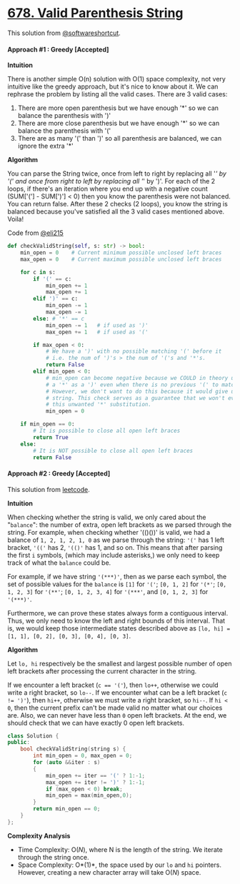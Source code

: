 # [678. Valid Parenthesis String](https://leetcode.com/problems/valid-parenthesis-string/)

This solution from [@softwareshortcut](https://leetcode.com/problems/valid-parenthesis-string/solution/257775).

#### Approach #1 : Greedy **[Accepted]**

**Intuition**

There is another simple O(n) solution with O(1) space complexity, not very intuitive like the greedy approach, but it's nice to know about it. We can rephrase the problem by listing all the valid cases. There are 3 valid cases:

1. There are more open parenthesis but we have enough '*' so we can balance the parenthesis with ')' 
2. There are more close parenthesis but we have enough '*' so we can balance the parenthesis with '('
3. There are as many '(' than ')' so all parenthesis are balanced, we can ignore the extra '*'

**Algorithm**

You can parse the String twice, once from left to right by replacing all '*' by '(' and once from right to left by replacing all '*' by ')'. For each of the 2 loops, if there's an iteration where you end up with a negative count (SUM['('] - SUM[')'] < 0) then you know the parenthesis were not balanced. You can return false. After these 2 checks (2 loops), you know the string is balanced because you've satisfied all the 3 valid cases mentioned above. Voila!

Code from [@eli215](https://leetcode.com/problems/valid-parenthesis-string/solution/1083637)

```python
def checkValidString(self, s: str) -> bool:
    min_open = 0    # Current minimum possible unclosed left braces
    max_open = 0    # Current maximum possible unclosed left braces

    for c in s:
        if '(' == c:
            min_open += 1
            max_open += 1
        elif ')' == c:
            min_open -= 1
            max_open -= 1
        else: # '*' == c 
            min_open -= 1   # if used as ')'
            max_open += 1   # if used as '('

        if max_open < 0:
            # We have a ')' with no possible matching '(' before it
            # i.e. the num of ')'s > the num of '('s and '*'s.
            return False
        elif min_open < 0:
            # min_open can become negative because we COULD in theory use
            # a '*' as a ')' even when there is no previous '(' to match with it.
            # However, we don't want to do this because it would give us an invalid
            # string. This check serves as a guarantee that we won't ever perform 
            # this unwanted '*' substitution.
            min_open = 0

    if min_open == 0:
        # It is possible to close all open left braces
        return True
    else:
        # It is NOT possible to close all open left braces
        return False
```



#### Approach #2 : Greedy [Accepted]

This solution from [leetcode](https://leetcode.com/problems/valid-parenthesis-string/solution/).

**Intuition**

When checking whether the string is valid, we only cared about the "`balance`": the number of extra, open left brackets as we parsed through the string. For example, when checking whether '(()())' is valid, we had a balance of `1, 2, 1, 2, 1, 0` as we parse through the string: `'('` has 1 left bracket, `'(('` has 2, `'(()'` has 1, and so on. This means that after parsing the first `i` symbols, (which may include asterisks,) we only need to keep track of what the `balance` could be.

For example, if we have string `'(***)'`, then as we parse each symbol, the set of possible values for the `balance` is `[1]` for `'('`; `[0, 1, 2]` for `'(*'`; `[0, 1, 2, 3]` for `'(**'`; `[0, 1, 2, 3, 4]` for `'(***'`, and `[0, 1, 2, 3]` for `'(***)'`.

Furthermore, we can prove these states always form a contiguous interval. Thus, we only need to know the left and right bounds of this interval. That is, we would keep those intermediate states described above as `[lo, hi] = [1, 1], [0, 2], [0, 3], [0, 4], [0, 3]`.

**Algorithm**

Let `lo, hi` respectively be the smallest and largest possible number of open left brackets after processing the current character in the string.

If we encounter a left bracket (`c == '('`), then `lo++`, otherwise we could write a right bracket, so `lo--`. If we encounter what can be a left bracket (`c != ')'`), then `hi++`, otherwise we must write a right bracket, so `hi--`. If `hi < 0`, then the current prefix can't be made valid no matter what our choices are. Also, we can never have less than `0` open left brackets. At the end, we should check that we can have exactly 0 open left brackets.

```c++
class Solution {
public:
    bool checkValidString(string s) {
        int min_open = 0, max_open = 0;
        for (auto &&iter : s)
        {
            min_open += iter == '(' ? 1:-1;
            max_open += iter != ')' ? 1:-1;
            if (max_open < 0) break;
            min_open = max(min_open,0);
        }
        return min_open == 0;
    }
};
```

**Complexity Analysis**

- Time Complexity: O(*N*), where N is the length of the string. We iterate through the string once.
- Space Complexity: O*(1)*, the space used by our `lo` and `hi` pointers. However, creating a new character array will take O(*N*) space.